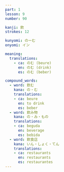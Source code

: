 ```yaml
---
part: 1
lesson: 9
number: 90

kanji: 飲
strokes: 12

kunyomi: のーむ
onyomi: イン

meaning:
  translations:
    - ca: のむ (beure)
      en: のむ (drink)
      es: のむ (beber)

compound_words:
  - word: 飲む
    kana: の・む
    translations:
    - ca: beure
      en: to drink
      es: beber
  - word: 飲み物
    kana: の・み・もの
    translations:
    - ca: beguda
      en: beverage
      es: bebida
  - word: 飲食店
    kana: いん・しょく・てん
    translations:
    - ca: restaurants
      en: restaurants
      es: restaurantes
---
```

